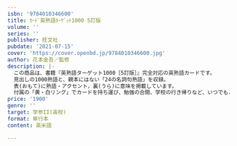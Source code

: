 ```yaml
---
isbn: '9784010346600'
title: ｶｰﾄﾞ英熟語ﾀｰｹﾞｯﾄ1000 5訂版
volume: ''
series: ''
publisher: 旺文社
pubdate: '2021-07-15'
cover: 'https://cover.openbd.jp/9784010346600.jpg'
author: 花本金吾／監修
description: |-
  この商品は、書籍『英熟語ターゲット1000［5訂版］』完全対応の英熟語カードです。
  見出しの1000熟語と、親本にはない「24の名詞句熟語」を収録。
  表(おもて)に熟語・アクセント，裏(うら)に意味を掲載しています。
  付属の「黄・白リング」でカードを持ち運び、勉強の合間、学校の行き帰りなど、いつでもどこでも気軽に熟語を暗記できます。
price: '1900'
genre: ''
target: 学参II(高校)
format: 単行本
content: 英米語

---
```

